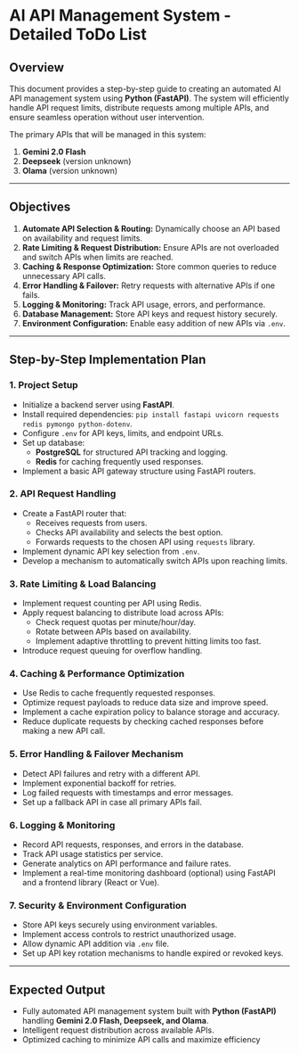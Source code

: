 # AI API Management System - Detailed ToDo List

## Overview
This document provides a step-by-step guide to creating an automated AI API management system using **Python (FastAPI)**. The system will efficiently handle API request limits, distribute requests among multiple APIs, and ensure seamless operation without user intervention.

The primary APIs that will be managed in this system:
1. **Gemini 2.0 Flash**
2. **Deepseek** (version unknown)
3. **Olama** (version unknown)

---

## Objectives
1. **Automate API Selection & Routing:** Dynamically choose an API based on availability and request limits.
2. **Rate Limiting & Request Distribution:** Ensure APIs are not overloaded and switch APIs when limits are reached.
3. **Caching & Response Optimization:** Store common queries to reduce unnecessary API calls.
4. **Error Handling & Failover:** Retry requests with alternative APIs if one fails.
5. **Logging & Monitoring:** Track API usage, errors, and performance.
6. **Database Management:** Store API keys and request history securely.
7. **Environment Configuration:** Enable easy addition of new APIs via `.env`.

---

## Step-by-Step Implementation Plan

### 1. **Project Setup**
- Initialize a backend server using **FastAPI**.
- Install required dependencies: `pip install fastapi uvicorn requests redis pymongo python-dotenv`.
- Configure `.env` for API keys, limits, and endpoint URLs.
- Set up database:
  - **PostgreSQL** for structured API tracking and logging.
  - **Redis** for caching frequently used responses.
- Implement a basic API gateway structure using FastAPI routers.

### 2. **API Request Handling**
- Create a FastAPI router that:
  - Receives requests from users.
  - Checks API availability and selects the best option.
  - Forwards requests to the chosen API using `requests` library.
- Implement dynamic API key selection from `.env`.
- Develop a mechanism to automatically switch APIs upon reaching limits.

### 3. **Rate Limiting & Load Balancing**
- Implement request counting per API using Redis.
- Apply request balancing to distribute load across APIs:
  - Check request quotas per minute/hour/day.
  - Rotate between APIs based on availability.
  - Implement adaptive throttling to prevent hitting limits too fast.
- Introduce request queuing for overflow handling.

### 4. **Caching & Performance Optimization**
- Use Redis to cache frequently requested responses.
- Optimize request payloads to reduce data size and improve speed.
- Implement a cache expiration policy to balance storage and accuracy.
- Reduce duplicate requests by checking cached responses before making a new API call.

### 5. **Error Handling & Failover Mechanism**
- Detect API failures and retry with a different API.
- Implement exponential backoff for retries.
- Log failed requests with timestamps and error messages.
- Set up a fallback API in case all primary APIs fail.

### 6. **Logging & Monitoring**
- Record API requests, responses, and errors in the database.
- Track API usage statistics per service.
- Generate analytics on API performance and failure rates.
- Implement a real-time monitoring dashboard (optional) using FastAPI and a frontend library (React or Vue).

### 7. **Security & Environment Configuration**
- Store API keys securely using environment variables.
- Implement access controls to restrict unauthorized usage.
- Allow dynamic API addition via `.env` file.
- Set up API key rotation mechanisms to handle expired or revoked keys.

---

## Expected Output
- Fully automated API management system built with **Python (FastAPI)** handling **Gemini 2.0 Flash, Deepseek, and Olama**.
- Intelligent request distribution across available APIs.
- Optimized caching to minimize API calls and maximize efficiency